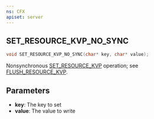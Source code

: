 ```yaml
---
ns: CFX
apiset: server
---
```

## SET_RESOURCE_KVP_NO_SYNC

```c
void SET_RESOURCE_KVP_NO_SYNC(char* key, char* value);
```

Nonsynchronous [SET_RESOURCE_KVP](#_0x21C7A35B) operation; see [FLUSH_RESOURCE_KVP](#_0x5240DA5A).

## Parameters
* **key**: The key to set
* **value**: The value to write
